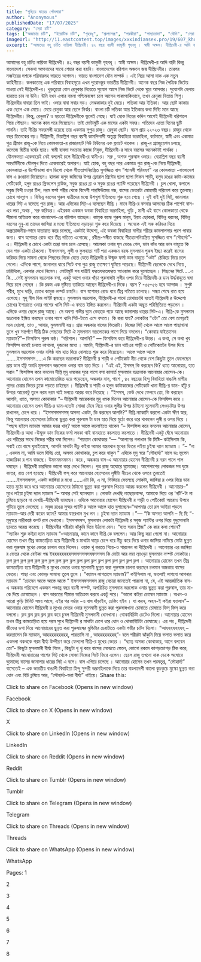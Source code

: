```yaml
---
title: "গুছিয়ে মায়ের পোঁদমারা"
author: "Anonymous"
publishedDate: "17/07/2025"
category: "সেরা চটি"
tags: ["অজাচার চটি", "ইরোটিক চটি", "গৃহবধূ", "গ্রুপসেক্স", "পরকীয়া", "পাছাচোদা", "বৌদি", "সেরা চটি"]
imageUrl: "http://i1.eastcontent.top/images/xxxindiansex.pro/19/607_khushi_mouth.jpg"
excerpt: "আমাদের বহু চর্চিত নায়িকা দীপ্তিদেবী। ৪২ বছর বয়সী কামুকী গৃহবধূ । স্বামী অক্ষম। দীপ্তিদেবী-র আদি বাড়ী কিন্তু বাংলাদেশ। সেকথা আপনাদের সাথে শেয়ার করা হয়নি। বাংলাদেশের বরিশাল অঞ্চলে জন্ম দীপ্তিদেবীর।..."
---
```


আমাদের বহু চর্চিত নায়িকা দীপ্তিদেবী। ৪২ বছর বয়সী কামুকী গৃহবধূ । স্বামী অক্ষম।
দীপ্তিদেবী-র আদি বাড়ী কিন্তু বাংলাদেশ। সেকথা আপনাদের সাথে শেয়ার করা হয়নি। বাংলাদেশের বরিশাল অঞ্চলে জন্ম দীপ্তিদেবীর। তারপর নব্বইয়ের দশকে পরিবারসহ ভারতে আগমন।
ভারত বাংলাদেশ যৌন সম্পর্ক । এই নিয়ে আসা যাক এক নতুন কাহিনীতে।
কলকাতাস্থ এক পরিবারে বিবাহসূত্রে এখন পুরোদস্তুর ভারতীয় দীপ্তিদেবী।
অনেক বছর নিজ পৈত্রিক ভিটেয় যাওয়া নেই দীপ্তিদেবী-র।
খুড়তুতো বোন রেনুকার বিয়েতে সুযোগ আসে নিজ ভিটে থেকে ঘুরে আসবার।
সুযোগটা হেলায় হারাতে চান না উনি।
উনি যখন এপার বাংলা পশ্চিমবঙ্গেণ চলে আসেন পাকাপাকিভাবে, তখন রেনুকা নিতান্ত শিশু।
দীপ্তিদেবীর বাবারা তিন ভাই। ওনার বাবা সবার বড়। মেঝকাকার দুই মেয়ে। লতিকা আর ইতিকা। আর ছোট কাকার এক ছেলে এক মেয়ে। মেয়ে রেনুকা আর ছেলে নির্ঝর। 
বাংলা চটি
লতিকা আর ইতিকার কথা দিব্যি মনে আছে দীপ্তিদেবীর। কিন্তু, রেনুকা? ও হয়তো দীপ্তিদেবীকে ভুলেই গেছে।
যাই হোক বিয়ের কদিন আগেই দীপ্তিদেবী বরিশালে গিয়ে পৌছান। অনেক কাল পরে গিয়েছেন। তাই মোটামুটি এক মাসের একটা সফর।
পতিদেব এতো দিনের ছুটি পাননি। তাই দীপ্তির সফরসঙ্গী হয়েছে তার একমাত্র সুপুত্র রাজু।
রেনুকা ছোট। বয়স প্রায় ২২-২৩ বছর।
রাজুর থেকে বছর তিনেকের বড়।
দীপ্তিদেবী, বিয়াল্লিশ বছর বয়সী কামপিপাসী অতৃপ্তা বিবাহিতা ভদ্রমহিলা, বর্তমানে, স্বামী এবং একমাত্র পুত্র শ্রীমান রাজু-কে নিয়ে কোলকাতা-র রাজারহাট নিউ টাউনের এক ফ্ল্যাটে থাকেন । রাজু-র গ্র্যাজুয়েশন চলছে, কলেজে দ্বিতীয় বর্ষের ছাত্র। স্বামী ব্যবসা সংক্রান্ত কাজে নিযুক্ত, দীপ্তিদেবী-র সাথে বয়সের অনেকটাই পার্থক্য । যৌনক্ষমতা একেবারেই নেই বললেই চলে দীপ্তিদেবী-র স্বামী-র। সরু , অশক্ত পুরুষাঙ্গ ওনার। বেয়াল্লিশ বছর বয়সী সহধর্মিনীকে যৌনসুখ দিতে একেবারেই অপারগ।
যাই হোক, বহু বছর পরে একমাত্র পুত্র রাজু-কে নিয়ে দীপ্তিদেবী, কোলকাতা-র উল্টোডাঙ্গা বাস ডিপো থেকে শীততাপনিয়ন্ত্রিত সুসজ্জিত বাস “শ্যামলী পরিবহণ” এর কোলকাতা -বাংলাদেশ বাস এ রওয়ানা দিয়েছেন।
হালকা হলুদ জমিনের উপর ফ্লোরাল প্রিন্টের ছাপা ছাপা সিফন শাড়ী, হলুদ রঙের কাটা-কাজের পেটিকোট, হলুদ রঙের স্লিভলেস ব্লাউজ, সবুজ রঙের ব্রা ও সবুজ রঙের প্যান্টি পরেছেন দীপ্তিদেবী । চুল খোলা, কপালে সবুজ বিন্দী চওড়া টিপ, নরম ফর্সা শরীর থেকে বিদেশী পারফিউমের গন্ধ, বাসের ভেতরটা মোহময়ী পরিবেশ করে তুলেছে। চোখে সানগ্লাস ।
বিভিন্ন বয়সের পুরুষ যাত্রীদের মধ্যে উশখুশ ইতিমধ্যে শুরু হয়ে গেছে । দুই বাই দুই সিট্, জানালার ধারের সিট্ এ বসেছে পুত্র রাজু। আর এদিকের সিট্-এ বসেছেন দীপ্তি । মানে দীপ্তি-র বসবার আসনের ঠিক পাশেই বাস-এর লম্বা ,অথচ , সরু করিডর। এইরকম একজন ডবকা বিবাহিতা ভদ্রমহিলা, থুড়ি , মাগী এই বাসে কোলকাতা থেকে সীমানা অতিক্রম করে বাংলাদেশ-এর বরিশাল যাচ্ছেন। কামুক বয়স্ক পুরুষ মানুষ, ইয়াং ছোকরা, বিভিন্ন ধরনের, বিভিন্ন বয়সের নুনু-রা তাদের জাঙ্গিয়া র মধ্যে ইতিমধ্যে নড়াচড়া শুরু করে দিয়েছে । অনেকে এই সরু করিডর দিয়ে অপ্রয়োজনীয়-ভাবে যাতায়াত করে চলেছে, একটাই উদ্দেশ্য, এই ডবকা বিবাহিতা মাগীর শরীরে কামলালসার পরশ পাবার জন্য। বাস যশোহর রোড ধরে তীব্র গতিতে এগোচ্ছে , রবীন্দ্র-সঙ্গীত বাজছে শীততাপনিয়ন্ত্রিত সুসজ্জিত বাস “সৌহার্দ্য”- এ। দীপ্তিদেবী র চোখে একটা তন্দ্রা ভাব চলে এসেছে। আচমকা ওনার ঘুম ভেঙে গেল, ডান কাঁধ আর ডান বাহুতে কি যেন শক্ত একটা ঠেকলো। ইসসসসস্, লুঙ্গী ও ফুলহাতা শার্ট পরা একজন বয়স্ক মুসলমান পুরুষ ইচ্ছা করেই বাসের করিডর দিয়ে সামনা থেকে পিছনের দিকে যেতে যেতে দীপ্তিদেবী র উন্মুক্ত ফর্সা ডান বাহুতে “ওটা” ঠেকিয়ে দিয়ে চলে গেলো। এদিকে পাশে, জানালার ধারে সিটে বসা পুত্র রাজু ততক্ষণে ঘুমিয়ে পড়েছে।
দীপ্তিদেবী ছেলেকে দেখে নিয়ে , চারিদিকে, একবার দেখে নিলেন। মোটামুটি সব যাত্রীই ফরতফরতফরত আওয়াজ করে ঘুমোচ্ছেন । পিছনের সিটে…..এ কি….সেই মুসলমান ভদ্রলোক বসা, একটু আগে ওনার খাঁড়া পুরুষাঙ্গটা লুঙ্গীর ওপর দিয়ে দীপ্তিদেবী-র ডান উর্দ্ধবাহুতে ঘষা দিয়ে চলে গেছেন । কি রকম এক দৃষ্টিতে তাকিয়ে আছেন দীপ্তিদেবী-র দিকে। বয়স ? -৫৫-৫৬ হবে আন্দাজ । সুপুষ্ট শরীর, মুখে দাড়ি, চোখে কামুক লম্পট চাহনি। বাস যশোহর রোড ধরে তীব্র গতিতে চলেছে। সন্ধ্যা শেষে রাত হয়ে এসেছে। মৃদু নীল ডিম লাইট জ্বলছে। মুসলমান ভদ্রলোক, দীপ্তিদেবী-র সাথে চোখাচোখি হতেই দীপ্তিদেবী র উদ্দেশ্যে চোখের ইশারাতে ওনার পাশের খালি সিট-এ বসতে ইঙ্গিত করলেন। দীপ্তিদেবী একটা অদ্ভুত পরিস্থিতিতে পড়লেন । এদিকে ওনার ছেলে রাজু আছে। সে অবশ্য গভীর ঘুমে কেতড়ে পড়ে আছে জানালার ধারের সিট-এ। দীপ্তি-কে মুসলমান ভদ্রলোক ইঙ্গিত করছেন ওনার পাশে খালি সিট-টাতে এসে বসতে। কি করা যায়? লোকটার “ওটা” তো বেশ তাগড়াই মনে হোলো, তাও , আবার, মুসলমানী যন্ত্র। প্রায় অন্ধকার বাসের ভিতরটা। নিজের সিট্ থেকে আস্তে আস্তে পাছাখানা তুলে খুব সন্তর্পণে দীপ্তি ঠিক পেছনের সিটে ঐ মুসলমান ভদ্রলোকের পাশে গিয়ে বসলেন।
“কোথায় যাইতাসেন ম্যাডাম?”– ফিসফিস পুরুষ কন্ঠ।
“বরিশাল। আপনি?” — ফিসফিস করে দীপ্তিদেবী-র উত্তর। এ কথা, সে কথা খুব ফিসফিস করেই চলতে লাগলো, দুজনের মধ্যে । অমনি, দীপ্তিদেবী-র ডান থাইএর শাড়ী ও পেটিকোটের উপর দিয়ে মুসলমান ভদ্রলোক ওনার বলিষ্ঠ বাম হাত দিয়ে বোলাতে শুরু করে দিয়েছেন। আস্তে আস্তে আস্তে …….ইসসসসসস…..এ কি করছেন ভদ্রলোক? দীপ্তিদেবী র শাড়ী ও পেটিকোট নীচ থেকে বেশ কিছুটা তুলে ফেলেছেন প্রায় ডান হাঁটু অবধি মুসলমান ভদ্রলোক ওনার বাম হাত দিয়ে । “এই এই, ইসসস্ কি করছেন কি? ধ্যাত আনোয়ার, হাত সরান ” ফিসফিস করে বললেন দীপ্তি মৃদু ধমকের সুরে পাশে বসা কামার্ত মুসলমান ভদ্রলোক আনোয়ার হোসেন-কে।
আনোয়ার হোসেন তখন কামোত্তেজিত হয়ে পড়েছেন, অন্ধকার বাস, পাশে , ৪২ বছরের হিন্দু বিবাহিতা বাঙালি মাগীর গুদের চেরার ভিতর ঢুকে পড়তে চাইছেন । দীপ্তিদেবী র শাড়ী ও হলুদ কাটাকাজের পেটিকোট খানা দীপ্তি-র ডান- হাঁটু র উপরে আরেকটু তুলে নরম নরম থাই মলতে আরম্ভ করে দিয়েছে । “ইসসস্, কেউ দেখে ফেলবে তো, কি করছেন আপনি, ধ্যাত, অসভ্য কোথাকার “– দীপ্তিদেবী আরেকবার মৃদু ধমক দিলেন আনোয়ার হোসেন-কে ফিসফিস করে । আনোয়ার হোসেন তখন দীপ্তি-র ডান-হাতটা সোজা টেনে নিয়ে ওনার লুঙ্গীর উপর ঠাটানো সুলেমানী লেওড়াটার উপর রাখলেন, চেপে ধরে । “ইসসসসসসসষ্ অসভ্য একটা, কি করছেন আপনি?” দীপ্তি ন্যাকামি করলো একটা ক্ষীণ স্বরে, কিন্তু আনোয়ার হোসেনের ঠাটানো ছুন্নত করা পুরুষাঙ্গ টা ডান হাত দিয়ে মুঠো করে ধরে থাকলেন লুঙ্গী র ওপর দিয়ে ।
“পছন্দ হইসে ম্যাডাম আমার যন্তর খান্? আস্তে আস্তে কচলাইতে থাকেন “– ফিসফিস করে বললেন আনোয়ার হোসেন, দীপ্তিদেবী-র আধা -উন্মুক্ত ডান দিকের ফর্সা লদকা থাই বামহাতে কচলাতে কচলাতে । দীপ্তিদেবী একটু ঘেঁষে আনোয়ার এর শরীরের সাথে নিজের শরীর ঘষা দিলেন। “শয়তান কোথাকার “—
“আপনের গলাখান কি মিষ্টি– কইসিলাম কি, সবাই তো বাসে ঘুমাইতাসে, আপনি মাথাটা নীচু কইরা আমার যন্তরখান মুখের ভিতর লইয়া চুইষা দ্যান ম্যাডাম । “–
“না , একদম না, আমি ডলে দিচ্ছি তো, অসভ্য কোথাকার, চুপ করে থাকুন ”
এদিকে মৃদু স্বরে “সৌহার্দ্য” বাসে ডঃ ভূপেন হাজারিকা র গান বাজছে।
উমমমমমমমম। করে , অন্ধকার বাস-এ আনোয়ার হোসেন দীপ্তিদেবী র নরম গালে গাল ঘষছেন । দীপ্তিদেবী চারদিকে ভালো করে দেখে নিলেন। পুত্র রাজু অঘোরে ঘুমোচ্ছে। আশেপাশের লোকজন সব ঘুমে কাতর, রাত বেশ হয়েছে। দীপ্তিদেবী ফস্ করে আনোয়ার হোসেনের লুঙ্গীটা নীচের থেকে ওপরে তুলতেই …….ইসসসসসস, একটা জাঙ্গিয়া র মধ্যে ……এটা কি, এ মা, ভিজিয়ে ফেলেছে লোকটা, জাঙ্গিয়া র ওপর দিয়ে ডান হাতে মুঠো করে ধরে আনোয়ার হোসেনের ঠাটানো ছুন্নত করা পুরুষাঙ্গ খিচতে আরম্ভ করলেন দীপ্তিদেবী । আনোয়ার–” মুখে লইয়া চুইষা দ্যান ম্যাডাম “– আবার সেই ঘ্যানঘ্যান । লোকটা দেখছি নাছোড়বান্দা, আমাকে দিয়ে ওর ‘নটি’-টা না চুষিয়ে ছাড়বে না দেখছি–দীপ্তিদেবী ভাবছেন। ওদিকে আনোয়ার হোসেন দীপ্তিদেবী র শাড়ী ও পেটিকোট আরোও উপরে গুটিয়ে তুলে ফেলেছে । সবুজ রঙের সুন্দর প্যান্টি র আস্তে আস্তে হাত বুলাচ্ছেন–“আপনার তো রস আইয়া পড়সে ম্যাডাম–আর দেরী করেন ক্যান? আমার যন্তরখান মুখ লন । চুইষা দ্যান ম্যাডাম ।”—
“কি অসভ্য আপনি – ছি ছি “- মৃদুস্বরে নারীকন্ঠে কপট রাগ দেখানো। ইসসসসসস, মুসলমান লোকটা দীপ্তিদেবী র সবুজ প্যান্টির ওপর দিয়ে গুদুসোনাটা ছানতে আরম্ভ করেছে । দীপ্তিদেবীর শরীরটা ঝাঁকুনি দিয়ে উঠলো যেন। “হাত সরান প্লিজ”
কে কার কথা শোনে? “স্যাকিং শুরু কইরা দ্যান ম্যাডাম “–আনোয়ার, কানে কানে দীপ্তি কে বললেন।
আর কিছু করা গেলো না। আনোয়ার হোসেন তখন তীব্র কামতাড়িত হয়ে দীপ্তিদেবী র মাথাটা ঘাড়ে চেপে ধরে নীচু করে দিয়ে ওনার জাঙ্গিয়া নামিয়ে মোটা ছুন্নত করা পুরুষাঙ্গ মুখের ভেতর চালান করে দিলেন। ওয়াক থু করতে গিয়ে-ও পারলেন না দীপ্তিদেবী । আনোয়ার এর জাঙ্গিয়া র ভেতর থেকে বোটকা গন্ধ ইহহহহহহহহসসসসসসসষষসসসস কি মোটা আর লম্বা ল্যাওড়া মুসলমান লম্পট লোকটার। ক্লপ ক্লপ ক্লপ ক্লপ ক্লপ ক্লপ ক্লপ ক্লপ ক্লপ ক্লপ ক্লপ ক্লপ ক্লপ ক্লপ ক্লপ ক্লপ ক্লপ ক্লপ ক্লপ ।
আনোয়ার হোসেন তখন তীব্র কামতাড়িত হয়ে দীপ্তিদেবী র মুখের ভেতর ওনার সুলেমানী ছুন্নত করা পুরুষাঙ্গ চালনা করছেন চলমান অন্ধকার বাসের ভেতর। পাছা এবং কোমড় সামান্য তুলে তুলে । “ক্যামন লাগতাসে ম্যাডাম?” কইসিলাম না, ভালোই লাগবো আপনার ম্যাডাম ” “চোষেন আস্তে আস্তে আস্তে ”
ইসসসসষসসসস
রাজু বেচারা জানতেই পারলো না, যে, এই আন্তর্জাতিক বাস-এ অন্ধকার পরিবেশে একজন পঞ্চান্ন বছর বয়সী লম্পট, অপরিচিত মুসলমান ভদ্রলোক ওনার ছুন্নত করা পুরুষাঙ্গ, তার মা-কে দিয়ে চোষাচ্ছেন ।
বাস ভারতের সীমান্ত অতিক্রম করবে একটু পরে।
“ভালো কইরা চোষেন ম্যাডাম । অখন-ও আরো কুড়ি মিনিট সময় আসে, এইর পর বর্ডার -এ বাস দাঁড়াইব, চেকিং হইব । যা করন, অহন-ই কইরা ফ্যালান”– আনোয়ার হোসেন দীপ্তিদেবী র মুখের ভেতর ওনার সুলেমানী ছুন্নত করা পুরুষাঙ্গখানা চোষাতে চোষাতে ফিস্ ফিস্ করে বললো। ক্লব ক্লব ক্লব ক্লব ক্লব করে চুষল দীপ্তিদেবী মুসলমানী ধোনখানা। থোকাবিচিটা চেটেও দিলো। আনোয়ার হোসেন তখন তীব্র কামতাড়িত হয়ে পরম সুখে দীপ্তিদেবী র মাথাটা চেপে ধরে ধোন ও থোকাবিচিটা চোষাচ্ছে। এর পর , দীপ্তিদেবী জীভের ডগা দিয়ে আনোয়ারের ছুন্নত করা পুরুষাঙ্গের মুন্ডিটার চেরাটাতে একটা গভীর চাটন দিলো। “আহহহহহহহহ্ –করতাসেন কি ম্যাডাম, আহহহহহহহহহ্, পারতাসি না , আহহহহহহহহ্”- বলে শরীরটা ঝাঁকুনি দিয়ে ভলাত ভলাত করে একদলা থকথকে গরম 
বীর্য্য
 উদ্গীরণ করে ফেললো দীপ্তি-র মুখের ভেতর ।
“ধ্যাত্ অসভ্য কোথাকার, আগে বলবেন তো”- কিছুটা মুসলমানী বীর্য্য গিলে , কিছুটা থু থু করে বাসের মেঝেতে ফেলে, কোনো রকমে কাপড়চোপড় ঠিক করে, দীপ্তিদেবী আনোয়ারের পাশের সিট্ থেকে সোজা নিজের সিটে ফিরে এলেন। ছেলে রাজু তখনো নাক ডেকে অঘোরে ঘুমোচ্ছে বাসের জানালার ধারের সিট্ এ বসে। বাস এগিয়ে চলেছে । আনোয়ার হোসেন তখন পরমতৃপ্ত, “সৌহার্দ্য” বাসেতেই – এক ভারতীয় বাঙালী বিবাহিতা হিন্দু সুন্দরী ভদ্রমহিলাকে দিয়ে তার বাংলাদেশী কালো কুচকুচে মুস্কো ছুন্নত করা ধোন এবং বিচি চুষিয়ে আর, “সৌহার্দ্য-ভরা বীর্য্য” খাইয়ে।
Share this:


Click to share on Facebook (Opens in new window)


Facebook




Click to share on X (Opens in new window)


X




Click to share on LinkedIn (Opens in new window)


LinkedIn




Click to share on Reddit (Opens in new window)


Reddit




Click to share on Tumblr (Opens in new window)


Tumblr




Click to share on Telegram (Opens in new window)


Telegram




Click to share on Threads (Opens in new window)


Threads




Click to share on WhatsApp (Opens in new window)


WhatsApp


Pages: 
1
 
2
 
3
 
4
 
5
 
6
 
7
 
8
